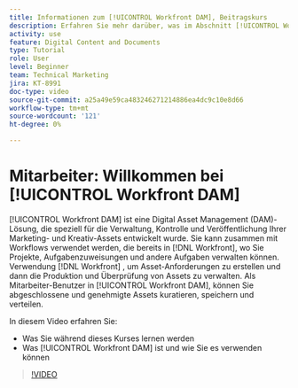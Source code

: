 ```yaml
---
title: Informationen zum [!UICONTROL Workfront DAM], Beitragskurs
description: Erfahren Sie mehr darüber, was im Abschnitt [!UICONTROL Workfront DAM], Beitragskurs.
activity: use
feature: Digital Content and Documents
type: Tutorial
role: User
level: Beginner
team: Technical Marketing
jira: KT-8991
doc-type: video
source-git-commit: a25a49e59ca483246271214886ea4dc9c10e8d66
workflow-type: tm+mt
source-wordcount: '121'
ht-degree: 0%

---
```


# Mitarbeiter: Willkommen bei [!UICONTROL Workfront DAM]

[!UICONTROL Workfront DAM] ist eine Digital Asset Management (DAM)-Lösung, die speziell für die Verwaltung, Kontrolle und Veröffentlichung Ihrer Marketing- und Kreativ-Assets entwickelt wurde. Sie kann zusammen mit Workflows verwendet werden, die bereits in [!DNL Workfront], wo Sie Projekte, Aufgabenzuweisungen und andere Aufgaben verwalten können. Verwendung [!DNL Workfront] , um Asset-Anforderungen zu erstellen und dann die Produktion und Überprüfung von Assets zu verwalten. Als Mitarbeiter-Benutzer in [!UICONTROL Workfront DAM], können Sie abgeschlossene und genehmigte Assets kuratieren, speichern und verteilen.

In diesem Video erfahren Sie:

* Was Sie während dieses Kurses lernen werden
* Was [!UICONTROL Workfront DAM] ist und wie Sie es verwenden können

>[!VIDEO](https://video.tv.adobe.com/v/335251/?quality=12&learn=on)
